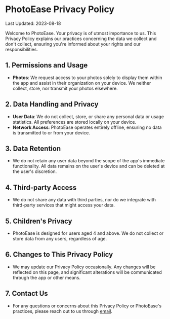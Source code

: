 # PhotoEase Privacy Policy

Last Updated: 2023-08-18

Welcome to PhotoEase. Your privacy is of utmost importance to us. This Privacy Policy explains our practices concerning the data we collect and don't collect, ensuring you're informed about your rights and our responsibilities.

## 1. Permissions and Usage

- **Photos**: We request access to your photos solely to display them within the app and assist in their organization on your device. We neither collect, store, nor transmit your photos elsewhere.

## 2. Data Handling and Privacy

- **User Data**: We do not collect, store, or share any personal data or usage statistics. All preferences are stored locally on your device.
- **Network Access**: PhotoEase operates entirely offline, ensuring no data is transmitted to or from your device.

## 3. Data Retention

- We do not retain any user data beyond the scope of the app's immediate functionality. All data remains on the user's device and can be deleted at the user's discretion.

## 4. Third-party Access

- We do not share any data with third parties, nor do we integrate with third-party services that might access your data.

## 5. Children's Privacy

- PhotoEase is designed for users aged 4 and above. We do not collect or store data from any users, regardless of age.

## 6. Changes to This Privacy Policy

- We may update our Privacy Policy occasionally. Any changes will be reflected on this page, and significant alterations will be communicated through the app or other means.

## 7. Contact Us

- For any questions or concerns about this Privacy Policy or PhotoEase's practices, please reach out to us through [email](mailto:perch_alloys_04@icloud.com).
